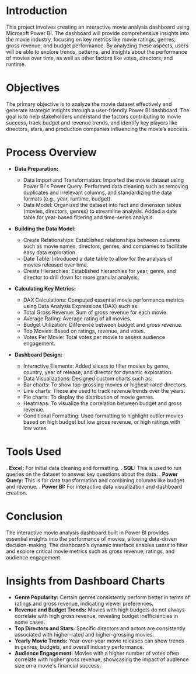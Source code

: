 # Introduction
This project involves creating an interactive movie analysis dashboard using Microsoft Power BI. The dashboard will provide comprehensive insights into the movie industry, focusing on key metrics like movie ratings, genres, gross revenue, and budget performance. By analyzing these aspects, users will be able to explore trends, patterns, and insights about the performance of movies over time, as well as other factors like votes, directors, and runtime.

# Objectives
The primary objective is to analyze the movie dataset effectively and generate strategic insights through a user-friendly Power BI dashboard. The goal is to help stakeholders understand the factors contributing to movie success, track budget and revenue trends, and identify key players like directors, stars, and production companies influencing the movie’s success.

# Process Overview

* **Data Preparation:**

  - Data Import and Transformation: Imported the movie dataset using Power BI's Power Query. Performed data cleaning such as removing duplicates and irrelevant columns, and standardizing the data formats (e.g., year, runtime, budget).
  - Data Model: Organized the dataset into fact and dimension tables (movies, directors, genres) to streamline analysis. Added a date table for year-based filtering and time-series analysis.

* **Building the Data Model:**

  - Create Relationships: Established relationships between columns such as movie names, directors, genres, and companies to facilitate easy data exploration.
  - Date Table: Introduced a date table to allow for the analysis of movies released over time.
  - Create Hierarchies: Established hierarchies for year, genre, and director to drill down for more granular analysis.

* **Calculating Key Metrics:**

  - DAX Calculations: Computed essential movie performance metrics using Data Analysis Expressions (DAX) such as:
  - Total Gross Revenue: Sum of gross revenue for each movie.
  - Average Rating: Average rating of all movies.
  - Budget Utilization: Difference between budget and gross revenue.
  - Top Movies: Based on ratings, revenue, and votes.
  - Votes Per Movie: Total votes per movie to assess audience engagement.

* **Dashboard Design:**

  - Interactive Elements: Added slicers to filter movies by genre, country, year of release, and director for dynamic exploration.
  - Data Visualizations: Designed custom charts such as:
  - Bar charts: To show top-grossing movies or highest-rated directors.
  - Line charts: These are used to track revenue trends over the years.
  - Pie charts: To display the distribution of movie genres.
  - Heatmaps: To visualize the correlation between budget and gross revenue.
  - Conditional Formatting: Used formatting to highlight outlier movies based on high budget but low gross revenue, or high ratings with low votes.

# Tools Used

. **Excel:** For initial data cleaning and formatting.
. **SQL:** This is used to run queries on the dataset to answer key questions about the data.
. **Power Query:** This is for data transformation and combining columns like budget and revenue.
. **Power BI:** For interactive data visualization and dashboard creation.

# Conclusion
The interactive movie analysis dashboard built in Power BI provides essential insights into the performance of movies, allowing data-driven decision-making. The dashboard’s dynamic interface enables users to filter and explore critical movie metrics such as gross revenue, ratings, and audience engagement.

# Insights from Dashboard Charts

  - **Genre Popularity:** Certain genres consistently perform better in terms of ratings and gross revenue, indicating viewer preferences.
  - **Revenue and Budget Trends:** Movies with high budgets do not always correlate with high gross revenue, revealing budget inefficiencies in some cases.
  - **Top Directors and Stars:** Specific directors and actors are consistently associated with higher-rated and higher-grossing movies.
  - **Yearly Movie Trends:** Year-over-year movie releases can show trends in genres, budgets, and overall industry performance.
  - **Audience Engagement:** Movies with a higher number of votes often correlate with higher gross revenue, showcasing the impact of audience size on a movie's financial success.
